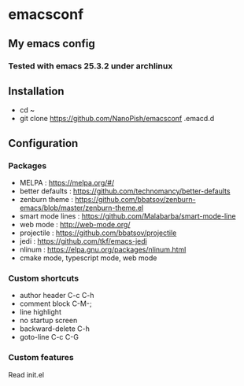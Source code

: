 # emacsconf

## My emacs config

### Tested with emacs 25.3.2 under archlinux

## Installation

* cd ~
* git clone https://github.com/NanoPish/emacsconf .emacd.d

## Configuration

### Packages

* MELPA : https://melpa.org/#/
* better defaults : https://github.com/technomancy/better-defaults
* zenburn theme : https://github.com/bbatsov/zenburn-emacs/blob/master/zenburn-theme.el
* smart mode lines : https://github.com/Malabarba/smart-mode-line
* web mode : http://web-mode.org/
* projectile : https://github.com/bbatsov/projectile
* jedi : https://github.com/tkf/emacs-jedi
* nlinum : https://elpa.gnu.org/packages/nlinum.html
* cmake mode, typescript mode, web mode

### Custom shortcuts

* author header C-c C-h
* comment block C-M-;
* line highlight
* no startup screen
* backward-delete C-h
* goto-line C-c C-G

### Custom features

Read init.el
